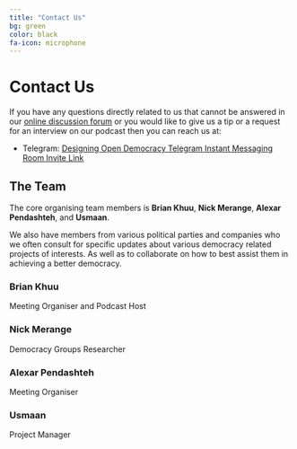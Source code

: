 ```yaml
---
title: "Contact Us"
bg: green
color: black
fa-icon: microphone
---
```


# Contact Us

If you have any questions directly related to us that cannot be answered in our [online discussion forum](https://discuss.designingopendemocracy.com/) or you would like to give us a tip or a request for an interview on our podcast then you can reach us at:

* Telegram: [Designing Open Democracy Telegram Instant Messaging Room Invite Link](https://t.me/joinchat/HNk_UBX8A7jBPJPbAZU5Zg)

<!-- * Email: [contact@designingopendemocracy.com](mailto:contact+website@designingopendemocracy.com?subject=Website) -->


## The Team

The core organising team members is **Brian Khuu**, **Nick Merange**, **Alexar Pendashteh**, and **Usmaan**.

We also have members from various political parties and companies who we often consult for specific updates about various democracy related projects of interests. As well as to collaborate on how to best assist them in achieving a better democracy.


### Brian Khuu

Meeting Organiser and Podcast Host

### Nick Merange

Democracy Groups Researcher

### Alexar Pendashteh

Meeting Organiser

### Usmaan

Project Manager


<!--
### Simon Gnieslaw
  --->
